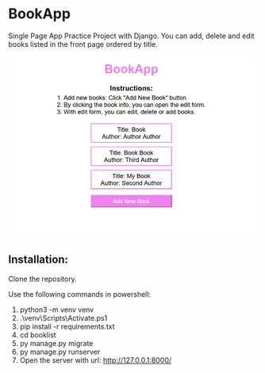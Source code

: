 # BookApp
Single Page App Practice Project with Django.
You can add, delete and edit books listed in the front page ordered by title.

![](screenshots/screenshot1.jpg)

## Installation:

Clone the repository.

Use the following commands in powershell:
1. python3 -m venv venv
2. .\venv\Scripts\Activate.ps1
3. pip install -r requirements.txt
4. cd booklist
5. py manage.py migrate
6. py manage.py runserver
7. Open the server with url: http://127.0.0.1:8000/
